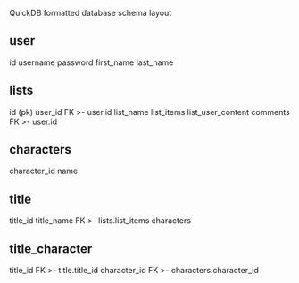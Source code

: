 QuickDB formatted database schema layout

<!-- xxxxxxxxxxxxxxxxxxxxxxxx -->

user
-
id
username
password
first_name
last_name

lists
-
id (pk)
user_id FK >- user.id
list_name
list_items
list_user_content
comments FK >- user.id

characters
-
character_id
name

title
-
title_id
title_name FK >- lists.list_items
characters

title_character
-
title_id FK >- title.title_id
character_id FK >- characters.character_id
